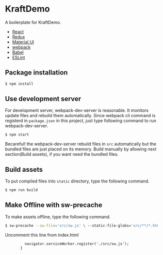 # KraftDemo
A boilerplate for KraftDemo.

* [React](https://facebook.github.io/react/)
* [Redux](http://rackt.org/redux/index.html)
* [Material UI](http://material-ui.com/#/)
* [webpack](https://webpack.github.io/)
* [Babel](https://babeljs.io/)
* [ESLint](http://eslint.org/)


## Package installation
```bash
$ npm install
```

## Use development server
For development server, webpack-dev-server is reasonable. It monitors update files and rebuild them automatically. Since webpack cli command is registerd in `package.json` in this project, just type following command to run webpack-dev-server.

```bash
$ npm start
```

Becareful! the webpack-dev-server rebuild files in `src` automatically but the bundled files are just placed on its memory. Build manually by allowing next section(Build assets), if you want need the bundled files.


## Build assets
To put compiled files into `static` directory, type the following command.

```bash
$ npm run build
```
## Make Offline with sw-precache
To make assets offline, type the following command.

```bash
$ sw-precache --sw-file='src/sw.js' \ --static-file-globs='src/**/*.html'
```
Uncomment this line from index.html
 ```    if('serviceWorker' in navigator) {
          navigator.serviceWorker.register('./src/sw.js');
        }
 ```     
